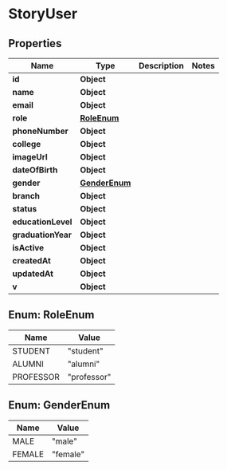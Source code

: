 

# StoryUser


## Properties

| Name | Type | Description | Notes |
|------------ | ------------- | ------------- | -------------|
|**id** | **Object** |  |  |
|**name** | **Object** |  |  |
|**email** | **Object** |  |  |
|**role** | [**RoleEnum**](#RoleEnum) |  |  |
|**phoneNumber** | **Object** |  |  |
|**college** | **Object** |  |  |
|**imageUrl** | **Object** |  |  |
|**dateOfBirth** | **Object** |  |  |
|**gender** | [**GenderEnum**](#GenderEnum) |  |  |
|**branch** | **Object** |  |  |
|**status** | **Object** |  |  |
|**educationLevel** | **Object** |  |  |
|**graduationYear** | **Object** |  |  |
|**isActive** | **Object** |  |  |
|**createdAt** | **Object** |  |  |
|**updatedAt** | **Object** |  |  |
|**v** | **Object** |  |  |



## Enum: RoleEnum

| Name | Value |
|---- | -----|
| STUDENT | &quot;student&quot; |
| ALUMNI | &quot;alumni&quot; |
| PROFESSOR | &quot;professor&quot; |



## Enum: GenderEnum

| Name | Value |
|---- | -----|
| MALE | &quot;male&quot; |
| FEMALE | &quot;female&quot; |



